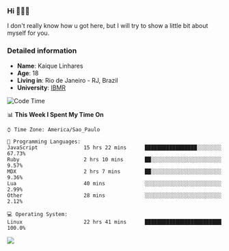 ### Hi 🙋🏽‍♂️

I don't really know how u got here, but I will try to show a little bit about myself for you.

### Detailed information

* **Name**: Kaique Linhares
* **Age**: 18
* **Living in**: Rio  de Janeiro - RJ, Brazil
* **University**: [IBMR](https://www.ibmr.br/)

<!--START_SECTION:waka-->
![Code Time](http://img.shields.io/badge/Code%20Time-445%20hrs%2031%20mins-blue)

📊 **This Week I Spent My Time On** 

```text
⌚︎ Time Zone: America/Sao_Paulo

💬 Programming Languages: 
JavaScript               15 hrs 22 mins      █████████████████░░░░░░░░   67.73% 
Ruby                     2 hrs 10 mins       ██░░░░░░░░░░░░░░░░░░░░░░░   9.57% 
MDX                      2 hrs 7 mins        ██░░░░░░░░░░░░░░░░░░░░░░░   9.36% 
Lua                      40 mins             ░░░░░░░░░░░░░░░░░░░░░░░░░   2.99% 
Other                    28 mins             ░░░░░░░░░░░░░░░░░░░░░░░░░   2.12%

💻 Operating System: 
Linux                    22 hrs 41 mins      █████████████████████████   100.0%

```


<!--END_SECTION:waka-->

<a href="https://www.linkedin.com/in/kaique-linhares-25a840208/"  target="_blank"><img src="https://img.shields.io/badge/-LinkedIn-%230077B5?style=for-the-badge&logo=linkedin&logoColor=white" target="_blank"></a>
